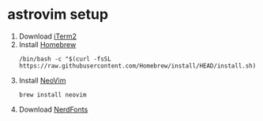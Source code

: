 # astrovim setup


1) Download [iTerm2](https://iterm2.com/)
2) Install [Homebrew](https://brew.sh/)
    ```
    /bin/bash -c "$(curl -fsSL https://raw.githubusercontent.com/Homebrew/install/HEAD/install.sh)"
    ```
3) Install [NeoVim](https://neovim.io/)
    ```
    brew install neovim
    ```
4) Download [NerdFonts](https://www.nerdfonts.com/)
